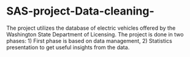# SAS-project-Data-cleaning-
The project utilizes the database of electric vehicles offered by the Washington State Department of Licensing. The project is done in two phases: 1) First phase is based on data management, 2) Statistics presentation to get useful insights from the data.
